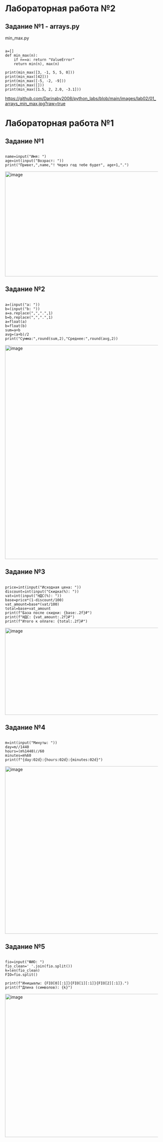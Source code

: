 # Лабораторная работа №2
## Задание №1 - arrays.py
min_max.py
<pre><code>
a=[] 
def min_max(n): 
    if n==a: return "ValueError" 
    return min(n), max(n) 

print(min_max([3, -1, 5, 5, 0]))
print(min_max([42]))
print(min_max([-5, -2, -9]))
print(min_max([]))
print(min_max([1.5, 2, 2.0, -3.1]))
</code></pre>  
<https://github.com/Darinaby2008/python_labs/blob/main/images/lab02/01_arrays_min_max.jpg?raw=true>




# Лабораторная работа №1
## Задание №1
<pre><code>
name=input("Имя: ")
age=int(input("Возраст: "))
print("Привет,",name,"! Через год тебе будет", age+1,".")
</code></pre>
<img width="758" height="346" alt="image" src="https://github.com/user-attachments/assets/1d732caf-6b5f-4c40-a1c6-96ad3e0c2c32" />

## Задание №2
<pre><code>
a=(input("a: "))
b=(input("b: "))
a=a.replace(",",".",1)
b=b.replace(",",".",1)
a=float(a)
b=float(b)
sum=a+b
avg=(a+b)/2
print("Сумма:",round(sum,2),"Среднее:",round(avg,2))
</pre></code>
<img width="729" height="705" alt="image" src="https://github.com/user-attachments/assets/e215004b-92b6-4bb1-a289-fc7ac28fdfb4" />

## Задание №3
<pre><code>
price=int(input("Исходная цена: "))
discount=int(input("Скидка(%): "))
vat=int(input("НДС(%): "))
base=price*(1-discount/100)
vat_amount=base*(vat/100)
total=base+vat_amount
print(f"База после скидки: {base:.2f}₽")
print(f"НДС: {vat_amount:.2f}₽")
print(f"Итого к оплате: {total:.2f}₽")
</code></pre>
<img width="1280" height="287" alt="image" src="https://github.com/user-attachments/assets/19b111ea-b8e1-406a-8f3a-d820d59bbe82" />

## Задание №4
<pre><code>
m=int(input("Минуты: "))
day=m//1440
hours=(m%1440)//60
minutes=m%60
print(f"{day:02d}:{hours:02d}:{minutes:02d}")
</code></pre>
<img width="668" height="552" alt="image" src="https://github.com/user-attachments/assets/816b774f-0237-405f-ab6c-05c8797867e5" />

## Задание №5
<pre><code>
fio=input("ФИО: ")
fio_clean=' '.join(fio.split())
k=len(fio_clean)
FIO=fio.split()

print(f"Иницыалы: {FIO[0][:1]}{FIO[1][:1]}{FIO[2][:1]}.")
print(f"Длина (символов): {k}")
</code></pre>
<img width="818" height="472" alt="image" src="https://github.com/user-attachments/assets/e3e23107-7ba4-409c-905a-b6dd1c10e04d" />


